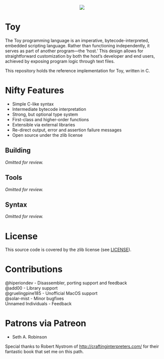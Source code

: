 <p align="center">
  <image src="toylogo.png" />
</p>

# Toy

The Toy programming language is an imperative, bytecode-interpreted, embedded scripting language. Rather than functioning independently, it serves as part of another program—the ‘host.’ This design allows for straightforward customization by both the host’s developer and end users, achieved by exposing program logic through text files.

This repository holds the reference implementation for Toy, written in C.

# Nifty Features

* Simple C-like syntax
* Intermediate bytecode interpretation
* Strong, but optional type system
* First-class and higher-order functions
* Extensible via external libraries
* Re-direct output, error and assertion failure messages
* Open source under the zlib license

## Building

*Omitted for review.*

## Tools

*Omitted for review.*

## Syntax

*Omitted for review.*

# License

This source code is covered by the zlib license (see [LICENSE](LICENSE)).

# Contributions

@hiperiondev - Disassembler, porting support and feedback  
@add00 - Library support  
@gruelingpine185 - Unofficial MacOS support  
@solar-mist - Minor bugfixes  
Unnamed Individuals - Feedback  

# Patrons via Patreon

* Seth A. Robinson

Special thanks to Robert Nystrom of http://craftinginterpreters.com/ for their fantastic book that set me on this path.